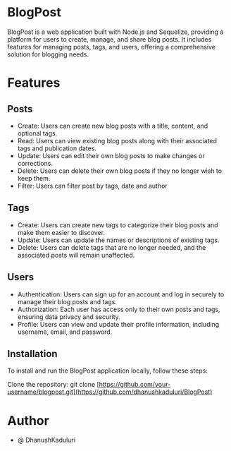 # BlogPost
BlogPost is a web application built with Node.js and Sequelize, providing a platform for users to create, manage, and share blog posts. It includes features for managing posts, tags, and users, offering a comprehensive solution for blogging needs.

# Features
## Posts
- Create: Users can create new blog posts with a title, content, and optional tags.
- Read: Users can view existing blog posts along with their associated tags and publication dates.
- Update: Users can edit their own blog posts to make changes or corrections.
- Delete: Users can delete their own blog posts if they no longer wish to keep them.
- Filter: Users can filter post by tags, date and author
## Tags
- Create: Users can create new tags to categorize their blog posts and make them easier to discover.
- Update: Users can update the names or descriptions of existing tags.
- Delete: Users can delete tags that are no longer needed, and the associated posts will remain unaffected.
## Users
- Authentication: Users can sign up for an account and log in securely to manage their blog posts and tags.
- Authorization: Each user has access only to their own posts and tags, ensuring data privacy and security.
- Profile: Users can view and update their profile information, including username, email, and password.
## Installation
To install and run the BlogPost application locally, follow these steps:

Clone the repository:
git clone [https://github.com/your-username/blogpost.git](https://github.com/dhanushkaduluri/BlogPost)
# Author
- @ DhanushKaduluri
